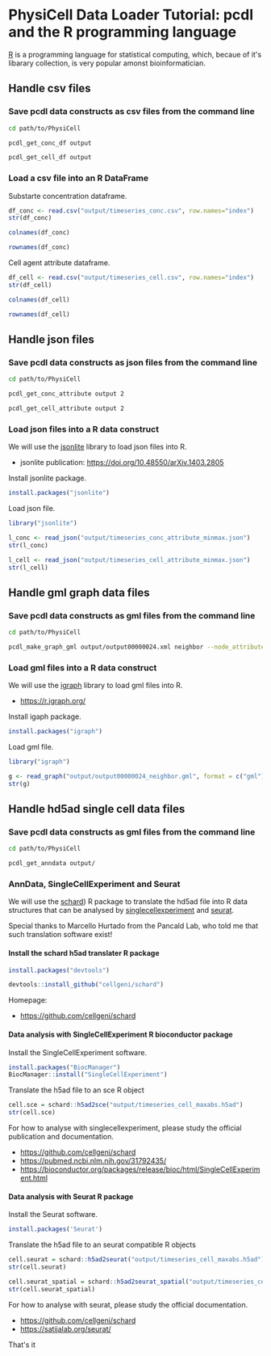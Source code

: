 # PhysiCell Data Loader Tutorial: pcdl and the R programming language

[R](https://cran.r-project.org/index.html) is a programming language for statistical computing,
which, becaue of it's libarary collection, is very popular amonst bioinformatician.


## Handle csv files

### Save pcdl data constructs as csv files from the command line

```bash
cd path/to/PhysiCell
```
```bash
pcdl_get_conc_df output
```
```bash
pcdl_get_cell_df output
```

### Load a csv file into an R DataFrame

Substarte concentration dataframe.

```R
df_conc <- read.csv("output/timeseries_conc.csv", row.names="index")
str(df_conc)
```
```R
colnames(df_conc)
```
```R
rownames(df_conc)
```

Cell agent attribute dataframe.

```R
df_cell <- read.csv("output/timeseries_cell.csv", row.names="index")
str(df_cell)
```
```R
colnames(df_cell)
```
```R
rownames(df_cell)
```


## Handle json files

### Save pcdl data constructs as json files from the command line

```bash
cd path/to/PhysiCell
```
```bash
pcdl_get_conc_attribute output 2
```
```bash
pcdl_get_cell_attribute output 2
```

### Load json files into a R data construct

We will use the [jsonlite](https://cran.r-project.org/web/packages/jsonlite/index.html) library to load json files into R.
+ jsonlite publication: https://doi.org/10.48550/arXiv.1403.2805

Install jsonlite package.

```R
install.packages("jsonlite")
```

Load json file.

```R
library("jsonlite")
```
```R
l_conc <- read_json("output/timeseries_conc_attribute_minmax.json")
str(l_conc)
```
```R
l_cell <- read_json("output/timeseries_cell_attribute_minmax.json")
str(l_cell)
```


## Handle gml graph data files

### Save pcdl data constructs as gml files from the command line

```bash
cd path/to/PhysiCell
```
```bash
pcdl_make_graph_gml output/output00000024.xml neighbor --node_attribute cell_type dead oxygen pressure
```

### Load gml files into a R data construct

We will use the [igraph](https://cran.r-project.org/web/packages/igraph/index.html) library to load gml files into R.
+ https://r.igraph.org/

Install igaph package.

```R
install.packages("igraph")
```

Load gml file.

```R
library("igraph")
```
```R
g <- read_graph("output/output00000024_neighbor.gml", format = c("gml"))
str(g)
```


## Handle hd5ad single cell data files

### Save pcdl data constructs as gml files from the command line

```bash
cd path/to/PhysiCell
```
```bash
pcdl_get_anndata output/
```

### AnnData, SingleCellExperiment and Seurat

We will use the [schard](https://github.com/cellgeni/schard)) R package
to translate the hd5ad file into R data structures that can be analysed
by [singlecellexperiment](https://bioconductor.org/packages/release/bioc/html/SingleCellExperiment.html)
and  [seurat](https://satijalab.org/seurat/).

Special thanks to Marcello Hurtado from the Pancald Lab, who told me that such translation software exist!


#### Install the schard h5ad translater R package

```R
install.packages("devtools")
```
```R
devtools::install_github("cellgeni/schard")
```

Homepage:
+ https://github.com/cellgeni/schard


#### Data analysis with SingleCellExperiment R bioconductor package

Install the SingleCellExperiment software.

```R
install.packages("BiocManager")
BiocManager::install("SingleCellExperiment")
```

Translate the h5ad file to an sce R object

```R
cell.sce = schard::h5ad2sce("output/timeseries_cell_maxabs.h5ad")
str(cell.sce)
```

For how to analyse with singlecellexperiment, please study the official publication and documentation.

+ https://github.com/cellgeni/schard
+ https://pubmed.ncbi.nlm.nih.gov/31792435/
+ https://bioconductor.org/packages/release/bioc/html/SingleCellExperiment.html


#### Data analysis with Seurat R package

Install the Seurat software.

```R
install.packages('Seurat')
```

Translate the h5ad file to an seurat compatible R objects

```R
cell.seurat = schard::h5ad2seurat("output/timeseries_cell_maxabs.h5ad")
str(cell.seurat)
```
```R
cell.seurat_spatial = schard::h5ad2seurat_spatial("output/timeseries_cell_maxabs.h5ad")
str(cell.seurat_spatial)
```

For how to analyse with seurat, please study the official documentation.

+ https://github.com/cellgeni/schard
+ https://satijalab.org/seurat/


That's it
